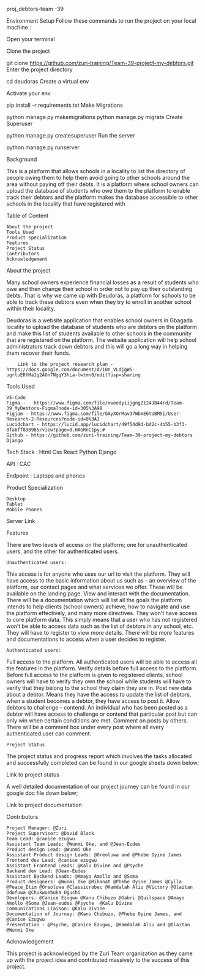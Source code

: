 proj_debtors-team -39

Environment Setup
Follow these commands to run the project on your local machine :

Open your terminal

Clone the project

git clone https://github.com/zuri-training/Team-39-project-my-debtors.git
Enter the project directory

cd deudoras
Create a virtual env


Activate your env


pip install -r requirements.txt
Make Migrations

python manage.py makemigrations
python manage.py migrate
Create Superuser

python manage.py createsuperuser
Run the server

python manage.py runserver

Background

This is a platform that allows schools in a locality to list the directory of people owing them to help them avoid going to other schools around the area without paying off their debts. It is a platform where school owners can upload the database of students who owe them to the platform to enable track their debtors and the platform makes the database accessible to other schools in the locality that have registered with

Table of Content

    About the project
    Tools Used
    Product specialization
    Features
    Project Status
    Contributors
    Acknowledgement

About the project

Many school owners experience financial losses as a result of students who owe and then change their school in order not to pay up their outstanding debts. That is why we came up with Deudoras, a platform for schools to be able to track these debtors even when they try to enroll in another school within their locality.

Deudoras is a website application that enables school owners in Gbagada locality to upload the database of students who are debtors on the platform and make this list of students available to other schools in the community that are registered on the platform. The website application will help school administrators track down debtors and this will go a long way in helping them recover their funds.

        Link to the project research plan - https://docs.google.com/document/d/10n_VLdjgWS-ugrluERfMa1g2AOn7NgqY3hLa-lwtmn0/edit?usp=sharing

Tools Used

    VS-Code
    Figma -   https://www.figma.com/file/xweedyiijgngZt24JB44rd/Team-39_MyDebtors-Figma?node-id=305%3A98
    Figjam - https://www.figma.com/file/GAyXOrMav37WbmE6tUBM5i/User-Research-2-Resources?node-id=0%3A1
    Lucidchart - https://lucid.app/lucidchart/49f54d9d-bd2c-4b55-b3f3-8fa6ff830985/view?page=8.HAGRnC1py.#
    Github - https://github.com/zuri-training/Team-39-project-my-debtors
    Django

Tech Stack : Html Css React Python Django

API : CAC

Endpoint : Laptops and phones

Product Specialization

    Desktop
    Tablet
    Mobile Phones

Server Link

Features

There are two levels of access on the platform; one for unauthenticated users, and the other for authenticated users.

    Unauthenticated users:

This access is for anyone who uses our url to visit the platform.
They will have access to the basic information about us such as - an overview of the platform, our contact pages and what services we offer. These will be available on the landing page.
View and interact with the documentation. There will be a documentation which will list all the goals the platform intends to help clients (school owners) achieve, how to navigate and use the platform effectively, and many more directives.
They won't have access to core platform data. This simply means that a user who has not registered won’t be able to access data such as the list of debtors in any school, etc.
They will have to register to view more details. There will be more features and documentations to access when a user decides to register.

    Authenticated users:

Full access to the platform. All authenticated users will be able to access all the features in the platform.
Verify details before full access to the platform. Before full access to the platform is given to registered clients, school owners will have to verify they own the school while students will have to verify that they belong to the school they claim they are in.
Post new data about a debtor. Means they have the access to update the list of debtors, when a student becomes a debtor, they have access to post it.
Allow debtors to challenge - contend. An individual who has been posted as a debtor will have access to challenge or contend that particular post but can only win when certain conditions are met.
Comment on posts by others. There will be a comment box under every post where all every authenticated user can comment.

    Project Status

The project status and progress report which involves the tasks allocated and successfully completed can be found in our google sheets down below;

Link to project status

A well detailed documentation of our project journey can be found in our google doc file down below;

Link to project documentation

Contributors

    Project Manager: @Zuri
    Project Supervisor: @David Black
    Team Lead: @canice ezugwu
    Assistant Team Leads: @Wunmi Oke, and @Jean-Eudes
    Product design Lead: @Wunmi Oke
    Assistant Product design Leads: @Oreoluwa and @Phebe Oyine James
    Frontend dev Lead: @canice ezugwu
    Assistant Frontend Leads: @Kalu Divine and @Psyche
    Backend dev Lead: @Jean-Eudes
    Assistant Backend Leads: @Amayo Amollo and @Soma
    Product designers: @Wunmi Oke @Rihanat @Phebe Oyine James @Cylla  @Peace_Etim @Oreoluwa @Classicrobec @Hamdalah Aliu @Victory @Olaitan Odufuwa @Chukwuebuka Oguchi
    Developers: @Canice Ezugwu @Kanu Chibuzo @Gabri @Quilspace @Amayo Amollo @Soma @Jean-eudes @Psyche  @Kalu Divine
    Communications Liaison: @Kalu Divine
    Documentation of Journey: @Kanu Chibuzo, @Phebe Oyine James, and @Canice Ezugwu
    Presentation - @Psyche, @Canice Ezugwu, @Hamdalah Aliu and @Olaitan @Wunmi Oke

Acknowledgement

This project is acknowledged by the Zuri Team organization as they came up with the project idea and contributed massively to the success of this project.
